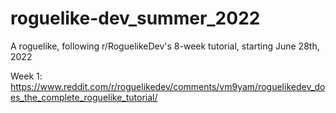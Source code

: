 # roguelike-dev_summer_2022
A roguelike, following r/RoguelikeDev's 8-week tutorial, starting June 28th, 2022

Week 1: https://www.reddit.com/r/roguelikedev/comments/vm9yam/roguelikedev_does_the_complete_roguelike_tutorial/
